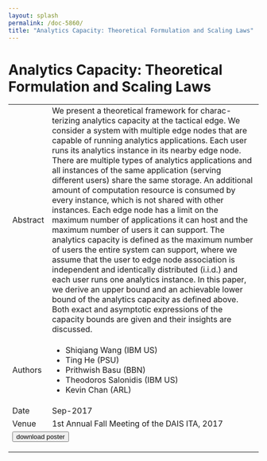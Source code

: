 ```yaml
---
layout: splash
permalink: /doc-5860/
title: "Analytics Capacity: Theoretical Formulation and Scaling Laws"
---
```


# Analytics Capacity: Theoretical Formulation and Scaling Laws

<table>
    <tbody>
    <tr>
        <td>Abstract</td>
        <td>We present a theoretical framework for charac- terizing analytics capacity at the tactical edge. We consider a system with multiple edge nodes that are capable of running analytics applications. Each user runs its analytics instance in its nearby edge node. There are multiple types of analytics applications and all instances of the same application (serving different users) share the same storage. An additional amount of computation resource is consumed by every instance, which is not shared with other instances. Each edge node has a limit on the maximum number of applications it can host and the maximum number of users it can support. The analytics capacity is defined as the maximum number of users the entire system can support, where we assume that the user to edge node association is independent and identically distributed (i.i.d.) and each user runs one analytics instance. In this paper, we derive an upper bound and an achievable lower bound of the analytics capacity as defined above. Both exact and asymptotic expressions of the capacity bounds are given and their insights are discussed.</td>
    </tr>
    <tr>
        <td>Authors</td>
        <td>
            <ul>
                <li>Shiqiang Wang (IBM US)</li>
                <li>Ting He (PSU)</li>
                <li>Prithwish Basu (BBN)</li>
                <li>Theodoros Salonidis (IBM US)</li>
                <li>Kevin Chan (ARL)</li>
            </ul>
        </td>
    </tr>
    <tr>
        <td>Date</td>
        <td>Sep-2017</td>
    </tr>
    <tr>
        <td>Venue</td>
        <td>1st Annual Fall Meeting of the DAIS ITA, 2017</td>
    </tr>
        <tr>
            <td colspan="2">
                <form method="get" action="https://ibm.box.com/v/doc-5860-poster">
                    <button type="submit">download poster</button>
                </form>
            </td>
        </tr>
    </tbody>
</table>
